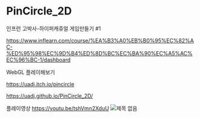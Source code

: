 # PinCircle_2D
인프런 고박사-하이퍼캐쥬얼 게임만들기 #1

https://www.inflearn.com/course/%EA%B3%A0%EB%B0%95%EC%82%AC-%ED%95%98%EC%9D%B4%ED%8D%BC%EC%BA%90%EC%A5%AC%EC%96%BC-1/dashboard

WebGL 플레이해보기

https://uadj.itch.io/pincircle

https://uadj.github.io/PinCircle_2D/

플레이영상
https://youtu.be/tshVmn2XduU
![제목 없음](https://user-images.githubusercontent.com/30551889/146683226-5546daac-b4b0-42d1-9ee7-a4f02a6e9e10.png)





